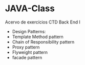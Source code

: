 # JAVA-Class
Acervo de exercícios CTD Back End I

- Design Patterns:
- Template Method pattern
- Chain of Responsibility pattern
- Proxy pattern
- Flyweight pattern
- facade pattern
